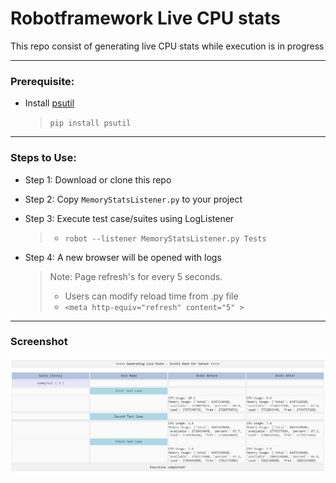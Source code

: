 # Robotframework Live CPU stats

This repo consist of generating live CPU stats while execution is in progress

---
### Prerequisite:

 - Install [psutil](https://pypi.org/project/psutil/)
    > `pip install psutil`

---
### Steps to Use:

 - Step 1: Download or clone this repo
 
 - Step 2: Copy `MemoryStatsListener.py` to your project

 - Step 3: Execute test case/suites using LogListener
   > - `robot --listener MemoryStatsListener.py Tests` 

 - Step 4: A new browser will be opened with logs
   > Note: Page refresh's for every 5 seconds.
   > - Users can modify reload time from .py file
   > - `<meta http-equiv="refresh" content="5" >`

---
### Screenshot

<img src="/memoryStats.jpg" alt="memoryStats">